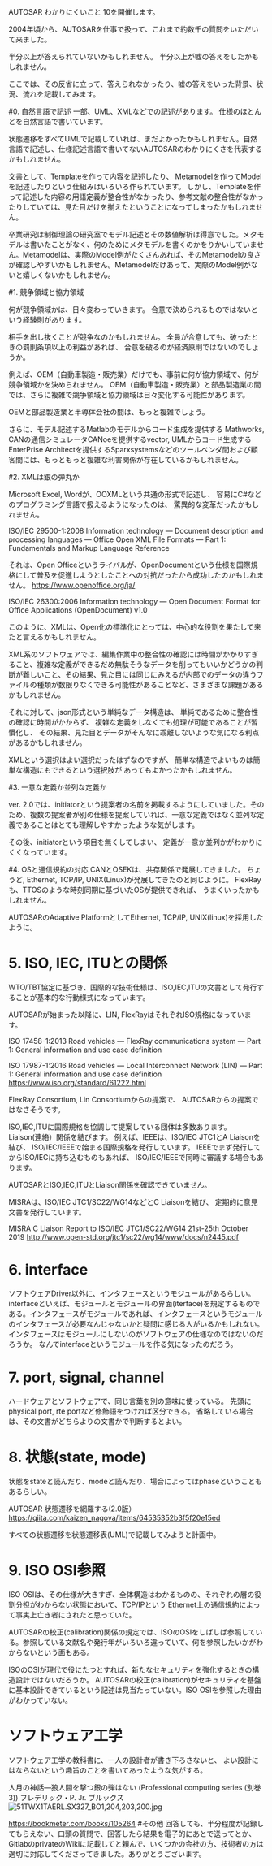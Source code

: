 AUTOSAR わかりにくいこと 10を開催します。

2004年頃から、AUTOSARを仕事で扱って、これまで約数千の質問をいただいて来ました。

半分以上が答えられていないかもしれません。
半分以上が嘘の答えをしたかもしれません。

ここでは、その反省に立って、答えられなかったり、嘘の答えをいった背景、状況、流れを記載してみます。

#0. 自然言語で記述
一部、UML、XMLなどでの記述があります。
仕様のほとんどを自然言語で書いています。

状態遷移をすべてUMLで記載していれば、まだよかったかもしれません。自然言語で記述し、仕様記述言語で書いてないAUTOSARのわかりにくさを代表するかもしれません。

文書として、Templateを作って内容を記述したり、
Metamodelを作ってModelを記述したりという仕組みはいろいろ作られています。
しかし、Templateを作って記述した内容の用語定義が整合性がなかったり、参考文献の整合性がなかったりしていては、見た目だけを揃えたということになってしまったかもしれません。

卒業研究は制御理論の研究室でモデル記述とその数値解析は得意でした。メタモデルは書いたことがなく、何のためにメタモデルを書くのかをりかいしていません。Metamodelは、実際のModel例がたくさんあれば、そのMetamodelの良さが確認しやすいかもしれません。Metamodelだけあって、実際のModel例がないと嬉しくないかもしれません。


#1. 競争領域と協力領域

何が競争領域かは、日々変わっていきます。
合意で決められるものではないという経験則があります。

相手を出し抜くことが競争なのかもしれません。
全員が合意しても、破ったときの罰則条項以上の利益があれば、
合意を破るのが経済原則ではないのでしょうか。

例えば、OEM（自動車製造・販売業）だけでも、事前に何が協力領域で、何が競争領域かを決められません。
OEM（自動車製造・販売業）と部品製造業の間では、さらに複雑で競争領域と協力領域は日々変化する可能性があります。

OEMと部品製造業と半導体会社の間は、もっと複雑でしょう。

さらに、モデル記述するMatlabのモデルからコード生成を提供する Mathworks, 
CANの通信シミュレータCANoeを提供するvector,
UMLからコード生成するEnterPrise Architectを提供するSparxsystemsなどのツールベンダ間および顧客間には、もっともっと複雑な利害関係が存在しているかもしれません。

#2. XMLは銀の弾丸か

Microsoft Excel, Wordが、OOXMLという共通の形式で記述し、
容易にC#などのプログラミング言語で扱えるようになったのは、
驚異的な変革だったかもしれません。

ISO/IEC 29500-1:2008
Information technology — Document description and processing languages — Office Open XML File Formats — Part 1: Fundamentals and Markup Language Reference


それは、Open Officeというライバルが、OpenDocumentという仕様を国際規格にして普及を促進しようとしたことへの対抗だったから成功したのかもしれません。
https://www.openoffice.org/ja/

ISO/IEC 26300:2006
Information technology — Open Document Format for Office Applications (OpenDocument) v1.0

このように、XMLは、Open化の標準化にとっては、中心的な役割を果たして来たと言えるかもしれません。

XML系のソフトウェアでは、編集作業中の整合性の確認には時間がかかりすぎること、複雑な定義ができるだめ無駄そうなデータを削ってもいいかどうかの判断が難しいこと、その結果、見た目には同じにみえるが内部でのデータの違うファイルの種類が数限りなくできる可能性があることなど、さまざまな課題があるかもしれません。

それに対して、json形式という単純なデータ構造は、
単純であるために整合性の確認に時間がかからず、
複雑な定義をしなくても処理が可能であることが習慣化し、
その結果、見た目とデータがそんなに乖離しないような気になる利点があるかもしれません。

XMLという選択はよい選択だったはずなのですが、
簡単な構造でよいものは簡単な構造にもできるという選択肢が
あってもよかったかもしれません。

#3. 一意な定義か並列な定義か

ver. 2.0では、initiatorという提案者の名前を掲載するようにしていました。そのため、複数の提案者が別の仕様を提案していれば、一意な定義ではなく並列な定義であることはとても理解しやすかったような気がします。

その後、initiatorという項目を無くしてしまい、
定義が一意か並列かがわかりにくくなっています。

#4. OSと通信規約の対応
CANとOSEKは、共存関係で発展してきました。
ちょうど, Ethernet, TCP/IP, UNIX(Linux)が発展してきたのと同じように。
FlexRayも、TTOSのような時刻同期に基づいたOSが提供できれば、
うまくいったかもしれません。

AUTOSARのAdaptive PlatformとしてEthernet, TCP/IP, UNIX(linux)を採用したように。

# 5. ISO, IEC, ITUとの関係

WTO/TBT協定に基づき、国際的な技術仕様は、ISO,IEC,ITUの文書として発行することが基本的な行動様式になっています。

AUTOSARが始まった以降に、LIN, FlexRayはそれぞれISO規格になっています。

ISO 17458-1:2013
Road vehicles — FlexRay communications system — Part 1: General information and use case definition


ISO 17987-1:2016
Road vehicles — Local Interconnect Network (LIN) — Part 1: General information and use case definition
https://www.iso.org/standard/61222.html

FlexRay Consortium, Lin Consortiumからの提案で、
AUTOSARからの提案ではなさそうです。

ISO,IEC,ITUに国際規格を協調して提案している団体は多数あります。
Liaison(連絡）関係を結びます。
例えば、IEEEは、ISO/IEC JTC1とA Liaisonを結び、
ISO/IEC/IEEEで始まる国際規格を発行しています。
IEEEでまず発行してからISO/IECに持ち込むものもあれば、
ISO/IEC/IEEEで同時に審議する場合もあります。

AUTOSARとISO,IEC,ITUとLiaison関係を確認できていません。

MISRAは、ISO/IEC JTC1/SC22/WG14などとC Liaisonを結び、
定期的に意見文書を発行しています。

MISRA C Liaison Report to ISO/IEC JTC1/SC22/WG14 21st-25th October 2019
http://www.open-std.org/jtc1/sc22/wg14/www/docs/n2445.pdf

# 6. interface

ソフトウェアDriver以外に、インタフェースというモジュールがあるらしい。interfaceといえば、モジュールとモジュールの界面(iterface)を規定するものである。インタフェースがモジュールであれば、インタフェースというモジュールのインタフェースが必要なんじゃないかと疑問に感じる人がいるかもしれない。インタフェースはモジュールにしないのがソフトウェアの仕様なのではないのだろうか。
なんでinterfaceというモジュールを作る気になったのだろう。

# 7. port, signal, channel
ハードウェアとソフトウェアで、同じ言葉を別の意味に使っている。
先頭にphysical port, rte portなど修飾語をつければ区分できる。
省略している場合は、その文書がどちらよりの文書かで判断するとよい。

# 8. 状態(state, mode)

状態をstateと読んだり、modeと読んだり、場合によってはphaseということもあるらしい。

AUTOSAR 状態遷移を網羅する(2.0版）
https://qiita.com/kaizen_nagoya/items/64535352b3f5f20e15ed

すべての状態遷移を状態遷移表(UML)で記載してみようと計画中。

# 9. ISO OSI参照

ISO OSIは、その仕様が大きすぎ、全体構造はわかるものの、それぞれの層の役割分担がわからない状態において、TCP/IPという Ethernet上の通信規約によって事実上亡き者にされたと思っていた。

AUTOSARの校正(calibration)関係の規定では、ISOのOSIをしばしば参照している。参照している文献名や発行年がいろいろ違っていて、何を参照したいかがわからないという面もある。

ISOのOSIが現代で役にたつとすれば、新たなセキュリティを強化するときの構造設計ではないだろうか。
AUTOSARの校正(calibration)がセキュリティを基盤に基本設計できているという記述は見当たっていない。ISO OSIを参照した理由がわかっていない。

#  ソフトウェア工学
ソフトウェア工学の教科書に、一人の設計者が書き下ろさないと、
よい設計にはならないという趣旨のことを書いてあったような気がする。

人月の神話―狼人間を撃つ銀の弾はない (Professional computing series (別巻3))
フレデリック・P. Jr. ブルックス
![51TWX1TAERL._SX327_BO1,204,203,200_.jpg](https://qiita-image-store.s3.ap-northeast-1.amazonaws.com/0/51423/e1eb0ca8-0892-3253-78bb-3d1a98b75d22.jpeg)

https://bookmeter.com/books/105264
#その他
回答しても、半分程度が記録してもらえない、口頭の質問で、回答したら結果を電子的にあとで送ってとか、GitlabのprivateのWikiに記載してと頼んで、いくつかの会社の方、技術者の方は適切に対応してくださってきました。ありがとうございます。
